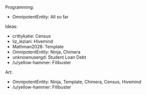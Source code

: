 Programming:
 - OmnipotentEntity: All so far

Ideas:
 - crittykatie: Census
 - liz\_leziari: Hivemind
 - Mathman2028: Template
 - OmnipotentEntity: Ninja, Chimera
 - unknownusergd: Student Loan Debt
 - /u/yellow-hammer: Filibuster

Art:
 - OmnipotentEntity: Ninja, Template, Chimera, Census, Hivemind
 - /u/yellow-hammer: Filibuster
